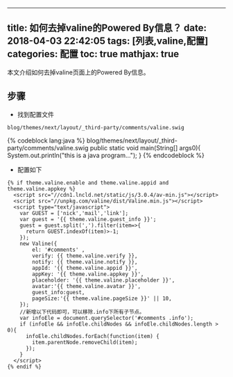 
---
title: 如何去掉valine的Powered By信息？
date: 2018-04-03 22:42:05
tags: [列表,valine,配置]
categories: 配置
toc: true
mathjax: true
---

本文介绍如何去掉valine页面上的Powered By信息。
<!-- more -->

## 步骤
- 找到配置文件
```
blog/themes/next/layout/_third-party/comments/valine.swig
```

{% codeblock lang:java %}
blog/themes/next/layout/_third-party/comments/valine.swig
public static void main(String[] args0){
	System.out.println("this is a java program...");
}
{% endcodeblock %}

- 配置如下
```
{% if theme.valine.enable and theme.valine.appid and theme.valine.appkey %}
  <script src="//cdn1.lncld.net/static/js/3.0.4/av-min.js"></script>
  <script src="//unpkg.com/valine/dist/Valine.min.js"></script>
  <script type="text/javascript">
    var GUEST = ['nick','mail','link'];
    var guest = '{{ theme.valine.guest_info }}';
    guest = guest.split(',').filter(item=>{
      return GUEST.indexOf(item)>-1;
    });
    new Valine({
        el: '#comments' ,
        verify: {{ theme.valine.verify }},
        notify: {{ theme.valine.notify }},
        appId: '{{ theme.valine.appid }}',
        appKey: '{{ theme.valine.appkey }}',
        placeholder: '{{ theme.valine.placeholder }}',
        avatar:'{{ theme.valine.avatar }}',
        guest_info:guest,
        pageSize:'{{ theme.valine.pageSize }}' || 10,
    });
	//新增以下代码即可，可以移除.info下所有子节点。
	var infoEle = document.querySelector('#comments .info');
	if (infoEle && infoEle.childNodes && infoEle.childNodes.length > 0){
	  infoEle.childNodes.forEach(function(item) {
		item.parentNode.removeChild(item);
	  });
	}
  </script>
{% endif %}
```
